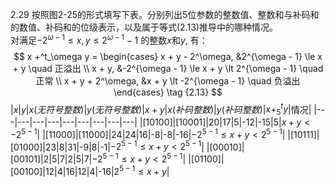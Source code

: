 2.29 按照图2-25的形式填写下表。分别列出5位参数的整数值、整数和与补码和的数值、补码和的位级表示，以及属于等式(2.13)推导中的哪种情况。  
对满足$-2^{\omega - 1} \le x,y \le 2^{\omega - 1} - 1$ 的整数$x$和$y$, 有：
$$
    x +^t_\omega y = 
    \begin{cases}
        x + y - 2^\omega, &2^{\omega - 1} \le x + y   \quad 正溢出 \\
        x + y, &-2^{\omega - 1} \le x + y \lt 2^{\omega - 1}  \quad 正常 \\
        x + y + 2^\omega, &x + y \lt -2^{\omega - 1}  \quad 负溢出 
    \end{cases} 
    \tag {2.13}
$$
|$x$|$y$|$x(无符号整数)$|$y(无符号整数)$|$x+y$|$x(补码整数)$|$y(补码整数)$|$x+^t_5y$|情况|
|---|---|---|---|---|---|---|---|---|
|[10100]|[10001]|20|17|5|-12|-15|5|$x+y \lt -2^{5-1}$|
|[11000]|[11000]|24|24|16|-8|-8|-16|$-2^{5-1} \le x+y \lt 2^{5-1}$|
|[10111]|[01000]|23|8|31|-9|8|-1|$-2^{5-1} \le x+y \lt 2^{5-1}$|
|[00010]|[00101]|2|5|7|2|5|7|$-2^{5-1} \le x+y \lt 2^{5-1}$|
|[01100]|[00100]|12|4|16|12|4|-16|$2^{5-1} \le x+y$|
